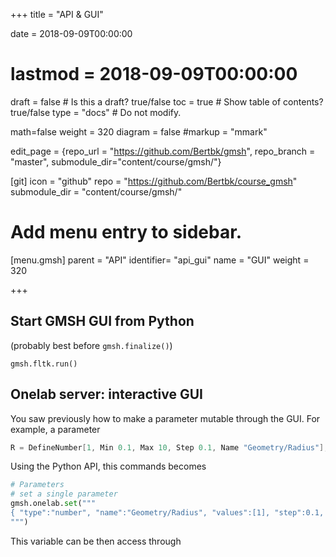 +++
title = "API & GUI"

date = 2018-09-09T00:00:00
# lastmod = 2018-09-09T00:00:00

draft = false  # Is this a draft? true/false
toc = true  # Show table of contents? true/false
type = "docs"  # Do not modify.

math=false
weight = 320
diagram = false
#markup = "mmark"

edit_page = {repo_url = "https://github.com/Bertbk/gmsh", repo_branch = "master", submodule_dir="content/course/gmsh/"}

[git]
  icon = "github"
  repo = "https://github.com/Bertbk/course_gmsh"
  submodule_dir = "content/course/gmsh/"
  
# Add menu entry to sidebar.
[menu.gmsh]
  parent = "API"
  identifier= "api_gui"
  name = "GUI"
  weight = 320

+++

## Start GMSH GUI from Python

(probably best before `gmsh.finalize()`)

```
gmsh.fltk.run()
```

## Onelab server: interactive GUI

You saw previously how to make a parameter mutable through the GUI. For example, a parameter 
```cpp
R = DefineNumber[1, Min 0.1, Max 10, Step 0.1, Name "Geometry/Radius"];
```

Using the Python API, this commands becomes
```python
# Parameters
# set a single parameter
gmsh.onelab.set("""
{ "type":"number", "name":"Geometry/Radius", "values":[1], "step":0.1, "min":0.1, "max":10  }
""")
```

This variable can be then access through